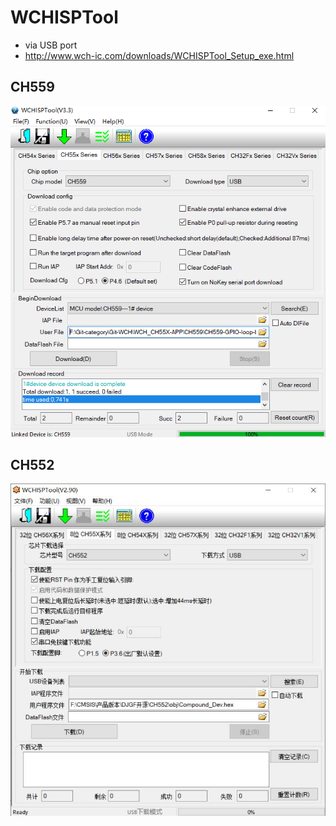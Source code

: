 

# WCHISPTool 


- via USB port 
- http://www.wch-ic.com/downloads/WCHISPTool_Setup_exe.html



## CH559

![](36-39-15-31-01-2023.png)



## CH552

![](08-35-18-30-01-2023.png)